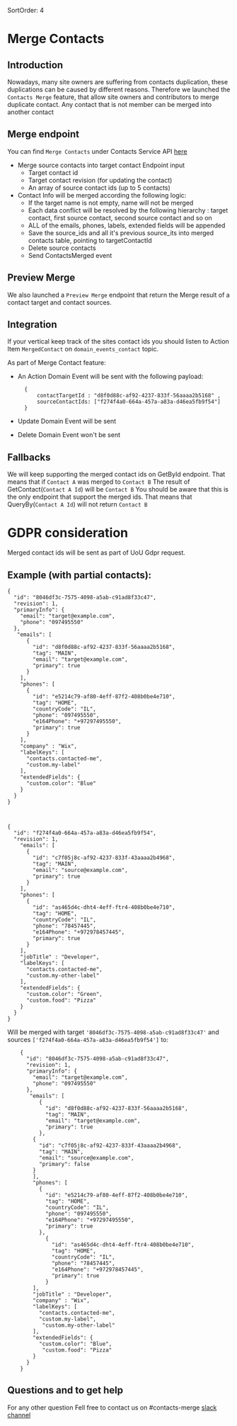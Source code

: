 SortOrder: 4
# Merge Contacts

## Introduction

Nowadays, many site owners are suffering from contacts duplication, these duplications can be caused by different reasons.
Therefore we launched the `Contacts Merge` feature, that allow site owners and contributors to merge duplicate contact.
Any contact that is not member can be merged into another contact


## Merge endpoint

You can find `Merge Contacts` under Contacts Service API [here](https://github.com/wix-private/crm/blob/master/contacts/core/contacts-api/src/main/proto/v4/contacts_service.proto)
- Merge source contacts into target contact
    Endpoint input
    - Target contact id
    - Target contact revision (for updating the contact)
    - An array of source contact ids (up to 5 contacts)
- Contact Info will be merged according the following logic:
    - If the target name is not empty, name will not be merged
    - Each data conflict will be resolved by the following hierarchy : target contact, first source contact, second source contact and so on
    - ALL of the emails, phones, labels, extended fields will be appended
    - Save the source_ids and all it's previous source_its into merged contacts table, pointing to targetContactId
    - Delete source contacts
    - Send ContactsMerged event


## Preview Merge

We also launched a `Preview Merge` endpoint that return the Merge result of a contact target and contact sources.


## Integration

If your vertical keep track of the sites contact ids you should listen to Action Item `MergedContact` on `domain_events_contact` topic.

As part of Merge Contact feature:

- An Action Domain Event will be sent with the following payload:

        {
            contactTargetId : "d8f0d88c-af92-4237-833f-56aaaa2b5168" , 
            sourceContactIds: ["f274f4a0-664a-457a-a83a-d46ea5fb9f54"] 
        }

- Update Domain Event will be sent
- Delete Domain Event won't be sent


## Fallbacks

We will keep supporting the merged contact ids on GetById endpoint.
That means that if `Contact A` was merged to `Contact B`
The result of GetContact(`Contact A Id`) will be `Contact B`
You should be aware that this is the only endpoint that support the merged ids.
That means that QueryBy(`Contact A Id`) will not return `Contact B`


# GDPR consideration

Merged contact ids will be sent as part of UoU Gdpr request.


## Example (with partial contacts):

    
    {
      "id": "8046df3c-7575-4098-a5ab-c91ad8f33c47",
      "revision": 1,
      "primaryInfo": {
        "email": "target@example.com",
        "phone": "097495550"
      },
       "emails": [
          {
            "id": "d8f0d88c-af92-4237-833f-56aaaa2b5168",
            "tag": "MAIN",
            "email": "target@example.com",
            "primary": true
          }
        ],
        "phones": [
          {
            "id": "e5214c79-af80-4eff-87f2-408b0be4e710",
            "tag": "HOME",
            "countryCode": "IL",
            "phone": "097495550",
            "e164Phone": "+97297495550",
            "primary": true
          }
        ],
        "company" : "Wix",
        "labelKeys": [
          "contacts.contacted-me",
          "custom.my-label"
        ],
        "extendedFields": {
          "custom.color": "Blue"
        }
      }
    }
    
    
    
    {
      "id": "f274f4a0-664a-457a-a83a-d46ea5fb9f54",
      "revision": 1,
        "emails": [
          {
            "id": "c7f05j8c-af92-4237-833f-43aaaa2b4968",
            "tag": "MAIN",
            "email": "source@example.com",
            "primary": true
          }
        ],
        "phones": [
          {
            "id": "as465d4c-dht4-4eff-ftr4-408b0be4e710",
            "tag": "HOME",
            "countryCode": "IL",
            "phone": "78457445",
            "e164Phone": "+972978457445",
            "primary": true
          }
        ],
        "jobTitle" : "Developer",
        "labelKeys": [
          "contacts.contacted-me",
          "custom.my-other-label"
        ],
        "extendedFields": {
          "custom.color": "Green",
          "custom.food": "Pizza"
        }
      }
    }

Will be merged with target `'8046df3c-7575-4098-a5ab-c91ad8f33c47'` and sources `['f274f4a0-664a-457a-a83a-d46ea5fb9f54']` to:

        {
          "id": "8046df3c-7575-4098-a5ab-c91ad8f33c47",
          "revision": 1,
          "primaryInfo": {
            "email": "target@example.com",
            "phone": "097495550"
          },
           "emails": [
              {
                "id": "d8f0d88c-af92-4237-833f-56aaaa2b5168",
                "tag": "MAIN",
                "email": "target@example.com",
                "primary": true
              },
            {
              "id": "c7f05j8c-af92-4237-833f-43aaaa2b4968",
              "tag": "MAIN",
              "email": "source@example.com",
              "primary": false
            }
            ],
            "phones": [
              {
                "id": "e5214c79-af80-4eff-87f2-408b0be4e710",
                "tag": "HOME",
                "countryCode": "IL",
                "phone": "097495550",
                "e164Phone": "+97297495550",
                "primary": true
              },
                {
                  "id": "as465d4c-dht4-4eff-ftr4-408b0be4e710",
                  "tag": "HOME",
                  "countryCode": "IL",
                  "phone": "78457445",
                  "e164Phone": "+972978457445",
                  "primary": true
                }
            ],
            "jobTitle" : "Developer",
            "company" : "Wix",
            "labelKeys": [
              "contacts.contacted-me",
              "custom.my-label",
               "custom.my-other-label"
            ],
            "extendedFields": {
              "custom.color": "Blue",
               "custom.food": "Pizza"
            }
          }
        }

        
## Questions and to get help

For any other question
Fell free to contact us on #contacts-merge [slack channel](https://join.slack.com/share/zt-gusm5oja-CThRUWqlow78oqZAIYtNCA)
